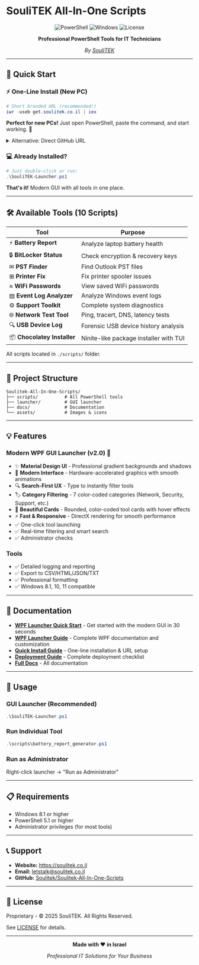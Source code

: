 # SouliTEK All-In-One Scripts

<div align="center">

![PowerShell](https://img.shields.io/badge/PowerShell-5.1%2B-blue?style=for-the-badge&logo=powershell)
![Windows](https://img.shields.io/badge/Windows-8.1%2B-0078D6?style=for-the-badge&logo=windows)
![License](https://img.shields.io/badge/License-Proprietary-red?style=for-the-badge)

**Professional PowerShell Tools for IT Technicians**

*By [SouliTEK](https://soulitek.co.il)*

</div>

---

## 🚀 Quick Start

### ⚡ One-Line Install (New PC)

```powershell
# Short branded URL (recommended!)
iwr -useb get.soulitek.co.il | iex
```

**Perfect for new PCs!** Just open PowerShell, paste the command, and start working. 🎉

<details>
<summary>Alternative: Direct GitHub URL</summary>

```powershell
# Direct from GitHub (no custom domain)
iwr -useb https://raw.githubusercontent.com/Soulitek/Soulitek-All-In-One-Scripts/main/Install-SouliTEK.ps1 | iex
```
</details>

### 💻 Already Installed?

```powershell
# Just double-click or run:
.\SouliTEK-Launcher.ps1
```

**That's it!** Modern GUI with all tools in one place.

---

## 🛠️ Available Tools (10 Scripts)

| Tool | Purpose |
|------|---------|
| ⚡ **Battery Report** | Analyze laptop battery health |
| 🔒 **BitLocker Status** | Check encryption & recovery keys |
| ✉ **PST Finder** | Find Outlook PST files |
| ⊞ **Printer Fix** | Fix printer spooler issues |
| ≈ **WiFi Passwords** | View saved WiFi passwords |
| ▤ **Event Log Analyzer** | Analyze Windows event logs |
| ⚙ **Support Toolkit** | Complete system diagnostics |
| 🌐 **Network Test Tool** | Ping, tracert, DNS, latency tests |
| 🔍 **USB Device Log** | Forensic USB device history analysis |
| 📦 **Chocolatey Installer** | Ninite-like package installer with TUI |

All scripts located in `./scripts/` folder.

---

## 📁 Project Structure

```
Soulitek-All-In-One-Scripts/
├── scripts/          # All PowerShell tools
├── launcher/         # GUI launcher
├── docs/             # Documentation
└── assets/           # Images & icons
```

---

## 💡 Features

### Modern WPF GUI Launcher (v2.0) 🎨
- ✨ **Material Design UI** - Professional gradient backgrounds and shadows
- 🎯 **Modern Interface** - Hardware-accelerated graphics with smooth animations
- 🔍 **Search-First UX** - Type to instantly filter tools
- 🏷️ **Category Filtering** - 7 color-coded categories (Network, Security, Support, etc.)
- 🎨 **Beautiful Cards** - Rounded, color-coded tool cards with hover effects
- ⚡ **Fast & Responsive** - DirectX rendering for smooth performance
- ✅ One-click tool launching
- ✅ Real-time filtering and smart search
- ✅ Administrator checks

### Tools
- ✅ Detailed logging and reporting
- ✅ Export to CSV/HTML/JSON/TXT
- ✅ Professional formatting
- ✅ Windows 8.1, 10, 11 compatible

---

## 📖 Documentation

- **[WPF Launcher Quick Start](docs/WPF_QUICK_START.md)** - Get started with the modern GUI in 30 seconds
- **[WPF Launcher Guide](docs/WPF_LAUNCHER_GUIDE.md)** - Complete WPF documentation and customization
- **[Quick Install Guide](docs/QUICK_INSTALL.md)** - One-line installation & URL setup
- **[Deployment Guide](docs/DEPLOYMENT_GUIDE.md)** - Complete deployment checklist
- **[Full Docs](docs/)** - All documentation

---

## 🔧 Usage

### GUI Launcher (Recommended)
```powershell
.\SouliTEK-Launcher.ps1
```

### Run Individual Tool
```powershell
.\scripts\battery_report_generator.ps1
```

### Run as Administrator
Right-click launcher → "Run as Administrator"

---

## 📋 Requirements

- Windows 8.1 or higher
- PowerShell 5.1 or higher
- Administrator privileges (for most tools)

---

## 📞 Support

- **Website:** https://soulitek.co.il
- **Email:** letstalk@soulitek.co.il
- **GitHub:** [Soulitek/Soulitek-All-In-One-Scripts](https://github.com/Soulitek/Soulitek-All-In-One-Scripts)

---

## 📄 License

Proprietary - © 2025 SouliTEK. All Rights Reserved.

See [LICENSE](LICENSE) for details.

---

<div align="center">

**Made with ❤️ in Israel**

*Professional IT Solutions for Your Business*

</div>
